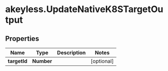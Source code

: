 # akeyless.UpdateNativeK8STargetOutput

## Properties

Name | Type | Description | Notes
------------ | ------------- | ------------- | -------------
**targetId** | **Number** |  | [optional] 


